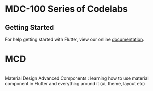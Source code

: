 # MDC-100 Series of Codelabs

## Getting Started

For help getting started with Flutter, view our online
[documentation](https://flutter.io/).


<h1> MCD </h1> <br>
Material Design Advanced Components :  learning how to use material component in Flutter and everything around it (ui, theme, layout etc)
